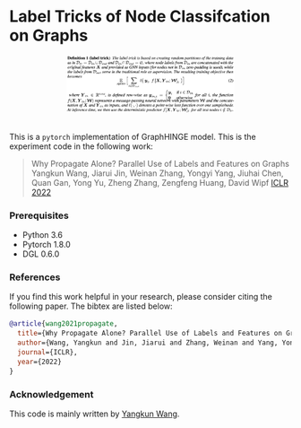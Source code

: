 # Label Tricks of Node Classifcation on Graphs
<p align="center">
  <img src="image/labeltrick.png" width="300">
  <br />
  <br />
</p>

This is a `pytorch` implementation of GraphHINGE model. This is the experiment code in the following work:

> Why Propagate Alone? Parallel Use of Labels and Features on Graphs</br>
Yangkun Wang, Jiarui Jin, Weinan Zhang, Yongyi Yang, Jiuhai Chen, Quan Gan, Yong Yu, Zheng Zhang, Zengfeng Huang, David Wipf
[ICLR 2022](https://openreview.net/forum?id=VTNjxbFRKly)

### Prerequisites
- Python 3.6
- Pytorch 1.8.0
- DGL 0.6.0

### References
If you find this work helpful in your research, please consider citing the following paper. The bibtex are listed below:
```bibtex
@article{wang2021propagate,
  title={Why Propagate Alone? Parallel Use of Labels and Features on Graphs},
  author={Wang, Yangkun and Jin, Jiarui and Zhang, Weinan and Yang, Yongyi and Chen, Jiuhai and Gan, Quan and Yu, Yong and Zhang, Zheng and Huang, Zengfeng and Wipf, David},
  journal={ICLR},
  year={2022}
}
```

### Acknowledgement
This code is mainly written by [Yangkun Wang](https://github.com/espylapiza).